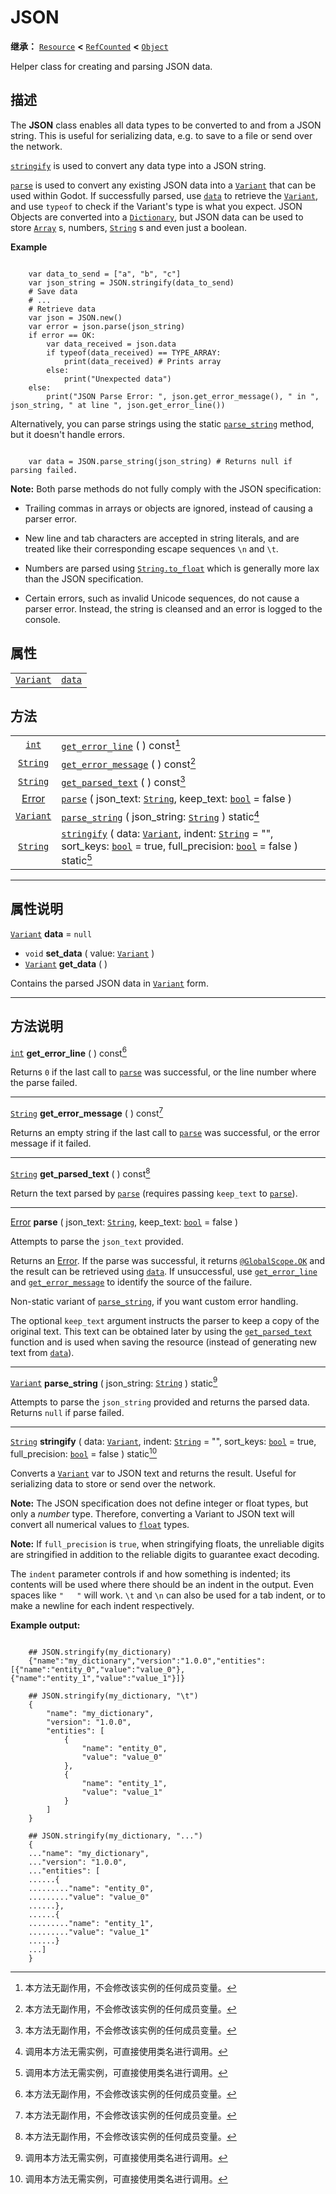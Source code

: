 <!-- ⚠ 请勿编辑本文件 ⚠ -->
<!-- 本文档使用脚本从 WeDot 引擎源码仓库生成。 -->
<!-- 生成脚本：https://github.com/WeDot-Engine/WeDot/tree/4.3/doc/tools/make_md.py； -->
<!-- 原文件：https://github.com/WeDot-Engine/WeDot/tree/4.3/doc/classes/JSON.xml。 -->

<div id="_class_json"></div>

# JSON

**继承：** [`Resource`](class_resource.md) **<** [`RefCounted`](class_refcounted.md) **<** [`Object`](class_object.md)

Helper class for creating and parsing JSON data.

## 描述

The **JSON** class enables all data types to be converted to and from a JSON string. This is useful for serializing data, e.g. to save to a file or send over the network.

 [`stringify`](#class_json_method_stringify) is used to convert any data type into a JSON string.

 [`parse`](#class_json_method_parse) is used to convert any existing JSON data into a [`Variant`](class_variant.md) that can be used within Godot. If successfully parsed, use [`data`](#class_json_property_data) to retrieve the [`Variant`](class_variant.md), and use `typeof` to check if the Variant's type is what you expect. JSON Objects are converted into a [`Dictionary`](class_dictionary.md), but JSON data can be used to store [`Array`](class_array.md) s, numbers, [`String`](class_string.md) s and even just a boolean.

 **Example** 

```

    var data_to_send = ["a", "b", "c"]
    var json_string = JSON.stringify(data_to_send)
    # Save data
    # ...
    # Retrieve data
    var json = JSON.new()
    var error = json.parse(json_string)
    if error == OK:
        var data_received = json.data
        if typeof(data_received) == TYPE_ARRAY:
            print(data_received) # Prints array
        else:
            print("Unexpected data")
    else:
        print("JSON Parse Error: ", json.get_error_message(), " in ", json_string, " at line ", json.get_error_line())
```

Alternatively, you can parse strings using the static [`parse_string`](#class_json_method_parse_string) method, but it doesn't handle errors.

```

    var data = JSON.parse_string(json_string) # Returns null if parsing failed.
```

 **Note:** Both parse methods do not fully comply with the JSON specification:

- Trailing commas in arrays or objects are ignored, instead of causing a parser error.

- New line and tab characters are accepted in string literals, and are treated like their corresponding escape sequences `\n` and `\t`.

- Numbers are parsed using [`String.to_float`](#class_string_method_to_float) which is generally more lax than the JSON specification.

- Certain errors, such as invalid Unicode sequences, do not cause a parser error. Instead, the string is cleansed and an error is logged to the console.





## 属性

|||
|:-:|:--|
| [`Variant`](class_variant.md) | [`data`](#class_json_property_data) | ``null`` |

## 方法

|||
|:-:|:--|
| [`int`](class_int.md)             | [`get_error_line`](class_jsonmd#class_json_method_get_error_line) ( ) const[^const]                                                                                                                                                                   |
| [`String`](class_string.md)       | [`get_error_message`](class_jsonmd#class_json_method_get_error_message) ( ) const[^const]                                                                                                                                                             |
| [`String`](class_string.md)       | [`get_parsed_text`](class_jsonmd#class_json_method_get_parsed_text) ( ) const[^const]                                                                                                                                                                 |
| [Error](#enum_@globalscope_error) | [`parse`](class_jsonmd#class_json_method_parse) ( json_text: [`String`](class_string.md), keep_text: [`bool`](class_bool.md) = false )                                                                                                                |
| [`Variant`](class_variant.md)     | [`parse_string`](class_jsonmd#class_json_method_parse_string) ( json_string: [`String`](class_string.md) ) static[^static]                                                                                                                            |
| [`String`](class_string.md)       | [`stringify`](class_jsonmd#class_json_method_stringify) ( data: [`Variant`](class_variant.md), indent: [`String`](class_string.md) = "", sort_keys: [`bool`](class_bool.md) = true, full_precision: [`bool`](class_bool.md) = false ) static[^static] |

<!-- rst-class:: classref-section-separator -->

---

## 属性说明

<div id="_class_json_property_data"></div>

[`Variant`](class_variant.md) **data** = ``null`` <div id="class_json_property_data"></div>

- `void` **set_data** ( value: [`Variant`](class_variant.md) )
- [`Variant`](class_variant.md) **get_data** ( )

Contains the parsed JSON data in [`Variant`](class_variant.md) form.

<!-- rst-class:: classref-section-separator -->

---

## 方法说明

<div id="_class_json_method_get_error_line"></div>

[`int`](class_int.md) **get_error_line** ( ) const[^const]<div id="class_json_method_get_error_line"></div>

Returns `0` if the last call to [`parse`](#class_json_method_parse) was successful, or the line number where the parse failed.

<!-- rst-class:: classref-item-separator -->

---

<div id="_class_json_method_get_error_message"></div>

[`String`](class_string.md) **get_error_message** ( ) const[^const]<div id="class_json_method_get_error_message"></div>

Returns an empty string if the last call to [`parse`](#class_json_method_parse) was successful, or the error message if it failed.

<!-- rst-class:: classref-item-separator -->

---

<div id="_class_json_method_get_parsed_text"></div>

[`String`](class_string.md) **get_parsed_text** ( ) const[^const]<div id="class_json_method_get_parsed_text"></div>

Return the text parsed by [`parse`](#class_json_method_parse) (requires passing `keep_text` to [`parse`](#class_json_method_parse)).

<!-- rst-class:: classref-item-separator -->

---

<div id="_class_json_method_parse"></div>

[Error](#enum_@globalscope_error) **parse** ( json_text: [`String`](class_string.md), keep_text: [`bool`](class_bool.md) = false )<div id="class_json_method_parse"></div>

Attempts to parse the `json_text` provided.

Returns an [Error](#enum_@globalscope_error). If the parse was successful, it returns [`@GlobalScope.OK`](#class_@globalscope_constant_ok) and the result can be retrieved using [`data`](#class_json_property_data). If unsuccessful, use [`get_error_line`](#class_json_method_get_error_line) and [`get_error_message`](#class_json_method_get_error_message) to identify the source of the failure.

Non-static variant of [`parse_string`](#class_json_method_parse_string), if you want custom error handling.

The optional `keep_text` argument instructs the parser to keep a copy of the original text. This text can be obtained later by using the [`get_parsed_text`](#class_json_method_get_parsed_text) function and is used when saving the resource (instead of generating new text from [`data`](#class_json_property_data)).

<!-- rst-class:: classref-item-separator -->

---

<div id="_class_json_method_parse_string"></div>

[`Variant`](class_variant.md) **parse_string** ( json_string: [`String`](class_string.md) ) static[^static]<div id="class_json_method_parse_string"></div>

Attempts to parse the `json_string` provided and returns the parsed data. Returns `null` if parse failed.

<!-- rst-class:: classref-item-separator -->

---

<div id="_class_json_method_stringify"></div>

[`String`](class_string.md) **stringify** ( data: [`Variant`](class_variant.md), indent: [`String`](class_string.md) = "", sort_keys: [`bool`](class_bool.md) = true, full_precision: [`bool`](class_bool.md) = false ) static[^static]<div id="class_json_method_stringify"></div>

Converts a [`Variant`](class_variant.md) var to JSON text and returns the result. Useful for serializing data to store or send over the network.

 **Note:** The JSON specification does not define integer or float types, but only a *number* type. Therefore, converting a Variant to JSON text will convert all numerical values to [`float`](class_float.md) types.

 **Note:** If `full_precision` is `true`, when stringifying floats, the unreliable digits are stringified in addition to the reliable digits to guarantee exact decoding.

The `indent` parameter controls if and how something is indented; its contents will be used where there should be an indent in the output. Even spaces like `"   "` will work. `\t` and `\n` can also be used for a tab indent, or to make a newline for each indent respectively.

 **Example output:** 

```

    ## JSON.stringify(my_dictionary)
    {"name":"my_dictionary","version":"1.0.0","entities":[{"name":"entity_0","value":"value_0"},{"name":"entity_1","value":"value_1"}]}
    
    ## JSON.stringify(my_dictionary, "\t")
    {
        "name": "my_dictionary",
        "version": "1.0.0",
        "entities": [
            {
                "name": "entity_0",
                "value": "value_0"
            },
            {
                "name": "entity_1",
                "value": "value_1"
            }
        ]
    }
    
    ## JSON.stringify(my_dictionary, "...")
    {
    ..."name": "my_dictionary",
    ..."version": "1.0.0",
    ..."entities": [
    ......{
    ........."name": "entity_0",
    ........."value": "value_0"
    ......},
    ......{
    ........."name": "entity_1",
    ........."value": "value_1"
    ......}
    ...]
    }
```



[^virtual]: 本方法通常需要用户覆盖才能生效。
[^const]: 本方法无副作用，不会修改该实例的任何成员变量。
[^vararg]: 本方法除了能接受在此处描述的参数外，还能够继续接受任意数量的参数。
[^constructor]: 本方法用于构造某个类型。
[^static]: 调用本方法无需实例，可直接使用类名进行调用。
[^operator]: 本方法描述的是使用本类型作为左操作数的有效运算符。
[^bitfield]: 这个值是由下列位标志构成位掩码的整数。
[^void]: 无返回值。
